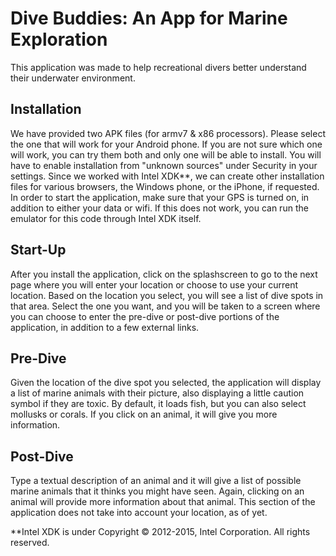 Dive Buddies: An App for Marine Exploration
======================================================================
This application was made to help recreational divers better understand their underwater environment.

Installation
---------------------------------------------
We have provided two APK files (for armv7 & x86 processors). Please select the one that will work for your Android phone. If you are not sure which one will work, you can try them both and only one will be able to install. You will have to enable installation from "unknown sources" under Security in your settings. Since we worked with Intel XDK**, we can create other installation files for various browsers, the Windows phone, or the iPhone, if requested.
In order to start the application, make sure that your GPS is turned on, in addition to either your data or wifi.
If this does not work, you can run the emulator for this code through Intel XDK itself.

Start-Up
---------------------------------------------
After you install the application, click on the splashscreen to go to the next page where you will enter your location or choose to use your current location. Based on the location you select, you will see a list of dive spots in that area. Select the one you want, and you will be taken to a screen where you can choose to enter the pre-dive or post-dive portions of the application, in addition to a few external links.

Pre-Dive
---------------------------------------------
Given the location of the dive spot you selected, the application will display a list of marine animals with their picture, also displaying a little caution symbol if they are toxic. By default, it loads fish, but you can also select mollusks or corals. If you click on an animal, it will give you more information.

Post-Dive
---------------------------------------------
Type a textual description of an animal and it will give a list of possible marine animals that it thinks you might have seen. Again, clicking on an animal will provide more information about that animal. This section of the application does not take into account your location, as of yet.


**Intel XDK is under Copyright © 2012-2015, Intel Corporation. All rights reserved.
